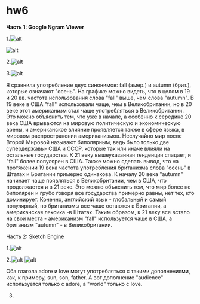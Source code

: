 # hw6
**Часть 1: Google Ngram Viewer**

1.![alt](https://pp.userapi.com/c847221/v847221339/190c4/3iklqE92Jlk.jpg)

![alt](https://pp.userapi.com/c847221/v847221339/190cd/2tVehKGLEDA.jpg)

2.![alt](https://pp.userapi.com/c847221/v847221339/190d6/Y3VpPC5d5T4.jpg)


3.![alt](https://pp.userapi.com/c847221/v847221339/190df/tVcdHb-jhFc.jpg)

Я сравнила употребление двух синонимов: fall (амер.) и autumn (брит.), которые означают "осень". 
На графике можно видеть, что в целом в 19 и 20 вв. частота использования  слова "fall" выше, чем слова "autumn". В 19 веке в США "fall" использовали чаще, чем в Великобритании, но в 20 веке этот американизм стал чаще употребляться в Великобритании. Это можно объяснить тем, что уже в начале, а особенно к середине 20 века США врываются на мировую политическую и экономическую арены, и американское влияние проявляется также в сфере языка, в мировом распространении американизмов. Неслучайно мир после Второй Мировой называют биполярным, ведь было только две супердержавы- США и СССР, которые так или иначе влияли на остальные государства. К 21 веку вышеуказанная тенденция спадает, и "fall" более популярен в США. Также можно сделать вывод, что на протяжении 19 века частота употребления британизма слова "осень" в Штатах и Британии примерно одинакова. К началу 20 века "autumn" начинает чаще появляться в Великобритании, чем в США, что продолжается и в 21 веке. Это можно объяснить тем, что мир более не биполярен и грубо говоря все государства примерно равны, нет тех, кто доминирует. Конечно, английский язык - глобальный и самый популярный, но британизмы все чаще остаются в Британии, а американская лексика -в Штатах. Таким образом, к 21 веку все встало на свои места - американизм "fall" используется чаще в США, а британизм "autumn" - в Великобритании. 

Часть 2: Sketch Engine

1.![alt](https://pp.userapi.com/c834303/v834303666/10b873/R1vyGON8uLk.jpg)

2.![alt](https://pp.userapi.com/c834303/v834303666/10b881/7-y1WMk6O5E.jpg)
![alt](https://pp.userapi.com/c834303/v834303666/10b87a/xINCiY8_mus.jpg)

Оба глагола adore и love могут употребляться с такими дополнениями, как, к примеру, sun, son, father. А вот дополнение "audience" используется только с adore, а "world" только с love. 

3. 
